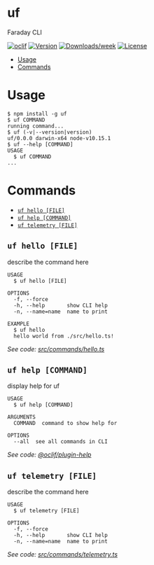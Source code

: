 uf
==

Faraday CLI

[![oclif](https://img.shields.io/badge/cli-oclif-brightgreen.svg)](https://oclif.io)
[![Version](https://img.shields.io/npm/v/uf.svg)](https://npmjs.org/package/uf)
[![Downloads/week](https://img.shields.io/npm/dw/uf.svg)](https://npmjs.org/package/uf)
[![License](https://img.shields.io/npm/l/uf.svg)](https://github.com/faraday-effect/faraday/blob/master/package.json)

<!-- toc -->
* [Usage](#usage)
* [Commands](#commands)
<!-- tocstop -->
# Usage
<!-- usage -->
```sh-session
$ npm install -g uf
$ uf COMMAND
running command...
$ uf (-v|--version|version)
uf/0.0.0 darwin-x64 node-v10.15.1
$ uf --help [COMMAND]
USAGE
  $ uf COMMAND
...
```
<!-- usagestop -->
# Commands
<!-- commands -->
* [`uf hello [FILE]`](#uf-hello-file)
* [`uf help [COMMAND]`](#uf-help-command)
* [`uf telemetry [FILE]`](#uf-telemetry-file)

## `uf hello [FILE]`

describe the command here

```
USAGE
  $ uf hello [FILE]

OPTIONS
  -f, --force
  -h, --help       show CLI help
  -n, --name=name  name to print

EXAMPLE
  $ uf hello
  hello world from ./src/hello.ts!
```

_See code: [src/commands/hello.ts](https://github.com/faraday-effect/faraday/blob/v0.0.0/src/commands/hello.ts)_

## `uf help [COMMAND]`

display help for uf

```
USAGE
  $ uf help [COMMAND]

ARGUMENTS
  COMMAND  command to show help for

OPTIONS
  --all  see all commands in CLI
```

_See code: [@oclif/plugin-help](https://github.com/oclif/plugin-help/blob/v2.1.6/src/commands/help.ts)_

## `uf telemetry [FILE]`

describe the command here

```
USAGE
  $ uf telemetry [FILE]

OPTIONS
  -f, --force
  -h, --help       show CLI help
  -n, --name=name  name to print
```

_See code: [src/commands/telemetry.ts](https://github.com/faraday-effect/faraday/blob/v0.0.0/src/commands/telemetry.ts)_
<!-- commandsstop -->
